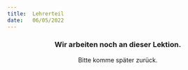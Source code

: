 ```yaml
---
title:  Lehrerteil
date:   06/05/2022
---
```


### <center>Wir arbeiten noch an dieser Lektion.</center>
<center>Bitte komme später zurück.</center>